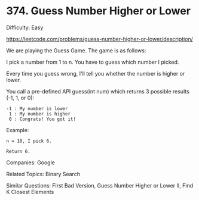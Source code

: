 # 374. Guess Number Higher or Lower

Difficulty: Easy

https://leetcode.com/problems/guess-number-higher-or-lower/description/

We are playing the Guess Game. The game is as follows:

I pick a number from 1 to n. You have to guess which number I picked.

Every time you guess wrong, I'll tell you whether the number is higher or lower.

You call a pre-defined API guess(int num) which returns 3 possible results (-1, 1, or 0):
```
-1 : My number is lower
 1 : My number is higher
 0 : Congrats! You got it!
 ```
Example:
```
n = 10, I pick 6.

Return 6.
```

Companies: Google

Related Topics: Binary Search

Similar Questions: First Bad Version, Guess Number Higher or Lower II, Find K Closest Elements
